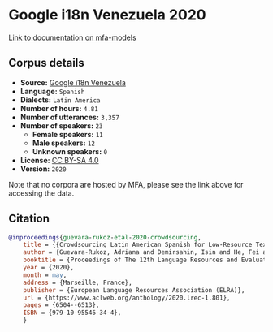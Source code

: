 
# Google i18n Venezuela 2020

[Link to documentation on mfa-models](https://mfa-models.readthedocs.io/en/main/corpus/google_i18n_venezuela_2020.html)

## Corpus details

- **Source:** [Google i18n Venezuela](https://openslr.org/71/)
- **Language:** `Spanish`
- **Dialects:** `Latin America`
- **Number of hours:** `4.81`
- **Number of utterances:** `3,357`
- **Number of speakers:** `23`
  - **Female speakers:** `11`
  - **Male speakers:** `12`
  - **Unknown speakers:** `0`
- **License:** [CC BY-SA 4.0](https://creativecommons.org/licenses/by-sa/4.0/)
- **Version:** `2020`

Note that no corpora are hosted by MFA, please see the link above for accessing the data.

## Citation

```bibtex
@inproceedings{guevara-rukoz-etal-2020-crowdsourcing,
	title = {{Crowdsourcing Latin American Spanish for Low-Resource Text-to-Speech}},
	author = {Guevara-Rukoz, Adriana and Demirsahin, Isin and He, Fei and Chu, Shan-Hui Cathy and Sarin, Supheakmungkol and Pipatsrisawat, Knot and Gutkin, Alexander and Butryna, Alena and Kjartansson, Oddur},
	booktitle = {Proceedings of The 12th Language Resources and Evaluation Conference (LREC)},
	year = {2020},
	month = may,
	address = {Marseille, France},
	publisher = {European Language Resources Association (ELRA)},
	url = {https://www.aclweb.org/anthology/2020.lrec-1.801},
	pages = {6504--6513},
	ISBN = {979-10-95546-34-4},
	}
```
